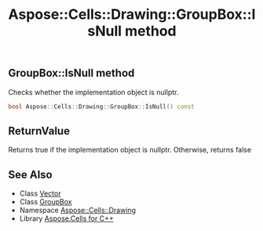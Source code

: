 ﻿---
title: Aspose::Cells::Drawing::GroupBox::IsNull method
linktitle: IsNull
second_title: Aspose.Cells for C++ API Reference
description: 'Aspose::Cells::Drawing::GroupBox::IsNull method. Checks whether the implementation object is nullptr in C++.'
type: docs
weight: 500
url: /cpp/aspose.cells.drawing/groupbox/isnull/
---
## GroupBox::IsNull method


Checks whether the implementation object is nullptr.

```cpp
bool Aspose::Cells::Drawing::GroupBox::IsNull() const
```


## ReturnValue

Returns true if the implementation object is nullptr. Otherwise, returns false

## See Also

* Class [Vector](../../../aspose.cells/vector/)
* Class [GroupBox](../)
* Namespace [Aspose::Cells::Drawing](../../)
* Library [Aspose.Cells for C++](../../../)
